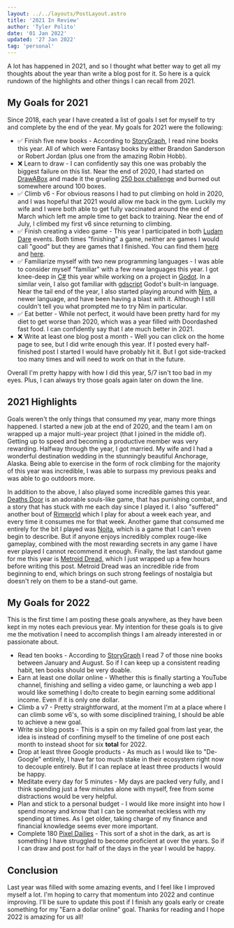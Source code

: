 ```yaml
---
layout: ../../layouts/PostLayout.astro
title: '2021 In Review'
author: 'Tyler Polito'
date: '01 Jan 2022'
updated: '27 Jan 2022'
tag: 'personal'
---
```


A lot has happened in 2021, and so I thought what better way to get all my thoughts about the year than write a blog post for it. So here is a quick rundown of the highlights and other things I can recall from 2021.

## My Goals for 2021

Since 2018, each year I have created a list of goals I set for myself to try and complete by the end of the year. My goals for 2021 were the following:

- ✅ Finish five new books - According to [StoryGraph](https://www.thestorygraph.com/), I read nine books this year. All of which were Fantasy books by either Brandon Sanderson or Robert Jordan (plus one from the amazing Robin Hobb).
- ❌ Learn to draw - I can confidently say this one was probably the biggest failure on this list. Near the end of 2020, I had started on [DrawABox](https://drawabox.com/) and made it the grueling [250 box challenge](https://drawabox.com/lesson/250boxes) and burned out somewhere around 100 boxes.
- ✅ Climb v6 - For obvious reasons I had to put climbing on hold in 2020, and I was hopeful that 2021 would allow me back in the gym. Luckily my wife and I were both able to get fully vaccinated around the end of March which left me ample time to get back to training. Near the end of July, I climbed my first v6 since returning to climbing.
- ✅ Finish creating a video game - This year I participated in both [Ludam Dare](https://ldjam.com/) events. Both times "finishing" a game, neither are games I would call "good" but they are games that I finished. You can find them [here](https://poetril.itch.io/eat-fishies) and [here](https://poetril.itch.io/slimey-towers).
- ✅ Familiarize myself with two new programming languages - I was able to consider myself "familiar" with a few new languages this year. I got knee-deep in [C#](https://docs.microsoft.com/en-us/dotnet/csharp/) this year while working on a project in [Godot](https://godotengine.org/). In a similar vein, I also got familiar with [gdscript](https://docs.godotengine.org/en/stable/index.html) Godot's built-in language. Near the tail end of the year, I also started playing around with [Nim](https://nim-lang.org/), a newer language, and have been having a blast with it. Although I still couldn't tell you what prompted me to try Nim in particular.
- ✅ Eat better - While not perfect, it would have been pretty hard for my diet to get worse than 2020, which was a year filled with Doordashed fast food. I can confidently say that I ate much better in 2021.
- ❌ Write at least one blog post a month - Well you can click on the home page to see, but I did write enough this year. If I posted every half-finished post I started I would have probably hit it. But I got side-tracked too many times and will need to work on that in the future.

Overall I'm pretty happy with how I did this year, 5/7 isn't too bad in my eyes. Plus, I can always try those goals again later on down the line.

## 2021 Highlights

Goals weren't the only things that consumed my year, many more things happened. I started a new job at the end of 2020, and the team I am on wrapped up a major multi-year project (that I joined in the middle of). Getting up to speed and becoming a productive member was very rewarding. Halfway through the year, I got married. My wife and I had a wonderful destination wedding in the stunningly beautiful Anchorage, Alaska. Being able to exercise in the form of rock climbing for the majority of this year was incredible, I was able to surpass my previous peaks and was able to go outdoors more.

In addition to the above, I also played some incredible games this year. [Deaths Door](https://store.steampowered.com/app/894020/Deaths_Door/) is an adorable souls-like game, that has punishing combat, and a story that has stuck with me each day since I played it. I also "suffered" another bout of [Rimworld](https://store.steampowered.com/app/294100/RimWorld/) which I play for about a week each year, and every time it consumes me for that week. Another game that consumed me entirely for the bit I played was [Noita](https://cdn.cloudflare.steamstatic.com/steam/apps/256804553/movie.184x123.jpg?t=1602783173), which is a game that I can't even begin to describe. But if anyone enjoys incredibly complex rouge-like gameplay, combined with the most rewarding secrets in any game I have ever played I cannot recommend it enough. Finally, the last standout game for me this year is [Metroid Dread](https://www.nintendo.com/games/detail/metroid-dread-switch/), which I just wrapped up a few hours before writing this post. Metroid Dread was an incredible ride from beginning to end, which brings on such strong feelings of nostalgia but doesn't rely on them to be a stand-out game.

## My Goals for 2022

This is the first time I am posting these goals anywhere, as they have been kept in my notes each previous year. My intention for these goals is to give me the motivation I need to accomplish things I am already interested in or passionate about.

- Read ten books - According to [StoryGraph](https://www.thestorygraph.com/) I read 7 of those nine books between January and August. So if I can keep up a consistent reading habit, ten books should be very doable.
- Earn at least one dollar online - Whether this is finally starting a YouTube channel, finishing and selling a video game, or launching a web app I would like something I do/to create to begin earning some additional income. Even if it is only one dollar.
- Climb a v7 - Pretty straightforward, at the moment I'm at a place where I can climb some v6's, so with some disciplined training, I should be able to achieve a new goal.
- Write six blog posts - This is a spin on my failed goal from last year, the idea is instead of confining myself to the timeline of one post each month to instead shoot for six **total** for 2022.
- Drop at least three Google products - As much as I would like to "De-Google" entirely, I have far too much stake in their ecosystem right now to decouple entirely. But if I can replace at least three products I would be happy.
- Meditate every day for 5 minutes - My days are packed very fully, and I think spending just a few minutes alone with myself, free from some distractions would be very helpful.
- Plan and stick to a personal budget - I would like more insight into how I spend money and know that I can be somewhat reckless with my spending at times. As I get older, taking charge of my finance and financial knowledge seems ever more important.
- Complete 180 [Pixel Dailies](https://twitter.com/Pixel_Dailies) - This sort of a shot in the dark, as art is something I have struggled to become proficient at over the years. So if I can draw and post for half of the days in the year I would be happy.

## Conclusion

Last year was filled with some amazing events, and I feel like I improved myself a lot. I'm hoping to carry that momentum into 2022 and continue improving. I'll be sure to update this post if I finish any goals early or create something for my "Earn a dollar online" goal. Thanks for reading and I hope 2022 is amazing for us all!
